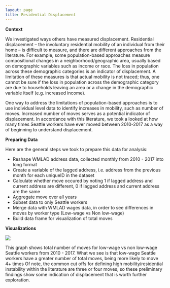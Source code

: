 ```yaml
---
layout: page
title: Residential Displacement
---
```


**Context**

We investigated ways others have measured displacement. Residential displacement – the involuntary residential mobility of an individual from their home – is difficult to measure, and there are different approaches from the literature.  For example, some population-based approaches measure compositional changes in a neighborhood/geographic area, usually based on demographic variables such as income or race.  The loss in population across these demographic categories is an indicator of displacement. A limitation of these measures is that actual mobility is not traced; thus, one cannot be sure if the loss in population across the demographic category are due to households leaving an area or a change in the demographic variable itself (e.g. increased income).

One way to address the limitations of population-based approaches is to use individual level data to identify increases in mobility, such as number of moves. Increased number of moves serves as a potential indicator of displacement. In accordance with this literature, we took a looked at how many times Seattle workers have ever moved between 2010-2017 as a way of beginning to understand displacement.

**Preparing Data**

Here are the general steps we took to prepare this data for analysis:
  - Reshape WMLAD address data, collected monthly from 2010 - 2017 into long format
  - Create a variable of the lagged address, i.e. address from the previous month for each uniqueID in the dataset
  - Calculate whether move occured by noting 1 if lagged address and current address are different, 0 if lagged address and current address are the same
  - Aggregate move over all years 
  - Subset data to only Seattle workers
  - Merge data with WMLAD wages data, in order to see differences in moves by worker type (Low-wage vs Non low-wage)
  - Build data frame for visualization of total moves

**Visualizations**

<img src="{{ site.url }}{{ site.baseurl }}/assets/img/Total_Moves_SeattleWorkers.png"> 

This graph shows total number of moves for low-wage vs non low-wage Seattle workers from 2010 - 2017. What we see is that low-wage Seattle workers have a greater number of total moves, being more likely to move 4+ times Of note, the common cut offs for defining high mobility/residential instability within the literature are three or four moves, so these preliminary findings show some indication of displacement that is worth further exploration.



